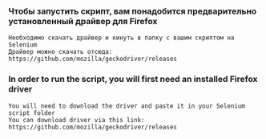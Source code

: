 ### Чтобы запустить скрипт, вам понадобится предварительно установленный драйвер для Firefox
```
Необходимо скачать драйвер и кинуть в папку с вашим скриптом на Selenium
Драйвер можно скачать отсюда: https://github.com/mozilla/geckodriver/releases
```

### In order to run the script, you will first need an installed Firefox driver
```
You will need to download the driver and paste it in your Selenium script folder
You can download driver via this link: https://github.com/mozilla/geckodriver/releases
```
